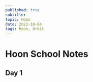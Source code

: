 ```yaml
---
published: true
subtitle:
topic: Hoon
date: 2022-10-04
tags: Hoon, Urbit
---
```


# Hoon School Notes

## Day 1
